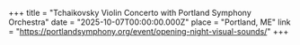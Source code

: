 +++
title = "Tchaikovsky Violin Concerto with Portland Symphony Orchestra"
date = "2025-10-07T00:00:00.000Z"
place = "Portland, ME"
link = "https://portlandsymphony.org/event/opening-night-visual-sounds/"
+++





